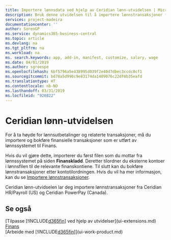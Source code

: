 ```yaml
---
title: Importere lønnsdata ved hjelp av Ceridian lønn-utvidelsen | Microsoft-dokumentasjon
description: Bruk denne utvidelsen til å importere lønnstransaksjoner fra tjenestene Ceridian HR/Payroll (USA) og Ceridian PowerPay (Canada).
services: project-madeira
documentationcenter: ''
author: SorenGP
ms.service: dynamics365-business-central
ms.topic: article
ms.devlang: na
ms.tgt_pltfrm: na
ms.workload: na
ms. search.keywords: app, add-in, manifest, customize, salary, wage
ms.date: 04/01/2019
ms.author: sgroespe
ms.openlocfilehash: 6bf5796a5e438995d039f2e40d7dbec3ccdc8cf1
ms.sourcegitcommit: bd78a5d990c9e83174da1409076c22df8b35eafd
ms.translationtype: HT
ms.contentlocale: nb-NO
ms.lasthandoff: 03/31/2019
ms.locfileid: "926822"
---
```

# <a name="the-ceridian-payroll-extension"></a>Ceridian lønn-utvidelsen
For å ta høyde for lønnsutbetalinger og relaterte transaksjoner, må du importere og bokføre finansielle transaksjoner som er utført av lønnssystemet til Finans.

Hvis du vil gjøre dette, importerer du først filen som du mottar fra lønnssystemet på siden **Finanskladd**. Deretter tilordner du eksterne kontoer i lønnsfilen til de relevante finanskontiene. Til slutt kan du bokføre lønnstransaksjoner etter kontotilordningen. Hvis du vil ha mer informasjon, kan du se [Importere lønnstransaksjoner](finance-how-import-payroll-transactions.md).

Ceridian lønn-utvidselen lar deg importere lønnstransaksjoner fra Ceridian HR/Payroll (US) og Ceridian PowerPay (Canada).

## <a name="see-also"></a>Se også
[Tilpasse [!INCLUDE[d365fin](includes/d365fin_md.md)] ved hjelp av utvidelser](ui-extensions.md)    
[Finans](finance.md)    
[Arbeide med [!INCLUDE[d365fin](includes/d365fin_md.md)]](ui-work-product.md)
